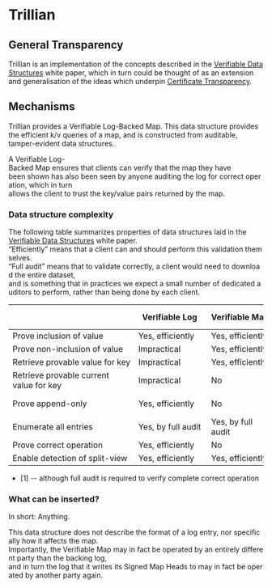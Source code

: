 # Trillian
## General Transparency

Trillian is an implementation of the concepts described in the
[Verifiable Data Structures](docs/VerifiableDataStructures.pdf)
white paper, which in turn could be thought of as an extension and
generalisation of the ideas which underpin
[Certificate Transparency](https://certificate-transparency.org).


Mechanisms
----------

Trillian provides a Verifiable Log-Backed Map.
This data structure provides the efficient k/v queries of a map,
and is constructed from auditable, tamper-evident data structures.

A Verifiable Log-Backed Map ensures that clients can verify that the map they have
been shown has also been seen by anyone auditing the log for correct operation, which in turn
allows the client to trust the key/value pairs returned by the map.

### Data structure complexity

The following table summarizes properties of data structures laid in the
[Verifiable Data Structures](docs/VerifiableDataStructures.pdf) white paper.
“Efficiently” means that a client can and should perform this validation themselves.
“Full audit” means that to validate correctly, a client would need to download the entire dataset,
and is something that in practices we expect a small number of dedicated auditors to perform,
rather than being done by each client.

                                         |  Verifiable Log      |  Verifiable Map      |  Verifiable Log-Backed Map
-----------------------------------------|----------------------|----------------------|----------------------------
Prove inclusion of value                 |  Yes, efficiently    |  Yes, efficiently    |  Yes, efficiently
Prove non-inclusion of value             |  Impractical         |  Yes, efficiently    |  Yes, efficiently
Retrieve provable value for key          |  Impractical         |  Yes, efficiently    |  Yes, efficiently
Retrieve provable current value for key  |  Impractical         |  No                  |  Yes, efficiently
Prove append-only                        |  Yes, efficiently    |  No                  |  Yes, efficiently [1].
Enumerate all entries                    |  Yes, by full audit  |  Yes, by full audit  |  Yes, by full audit
Prove correct operation                  |  Yes, efficiently    |  No                  |  Yes, by full audit
Enable detection of split-view           |  Yes, efficiently    |  Yes, efficiently    |  Yes, efficiently

- [1] -- although full audit is required to verify complete correct operation

### What can be inserted?

In short: Anything.

This data structure does not describe the format of a log entry, nor specifically how it affects the map.
Importantly, the Verifiable Map may in fact be operated by an entirely different party than the backing log,
and in turn the log that it writes its Signed Map Heads to may in fact be operated by another party again.
